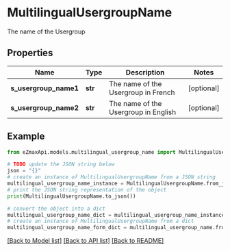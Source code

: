 # MultilingualUsergroupName

The name of the Usergroup

## Properties

Name | Type | Description | Notes
------------ | ------------- | ------------- | -------------
**s_usergroup_name1** | **str** | The name of the Usergroup in French | [optional] 
**s_usergroup_name2** | **str** | The name of the Usergroup in English | [optional] 

## Example

```python
from eZmaxApi.models.multilingual_usergroup_name import MultilingualUsergroupName

# TODO update the JSON string below
json = "{}"
# create an instance of MultilingualUsergroupName from a JSON string
multilingual_usergroup_name_instance = MultilingualUsergroupName.from_json(json)
# print the JSON string representation of the object
print(MultilingualUsergroupName.to_json())

# convert the object into a dict
multilingual_usergroup_name_dict = multilingual_usergroup_name_instance.to_dict()
# create an instance of MultilingualUsergroupName from a dict
multilingual_usergroup_name_form_dict = multilingual_usergroup_name.from_dict(multilingual_usergroup_name_dict)
```
[[Back to Model list]](../README.md#documentation-for-models) [[Back to API list]](../README.md#documentation-for-api-endpoints) [[Back to README]](../README.md)


